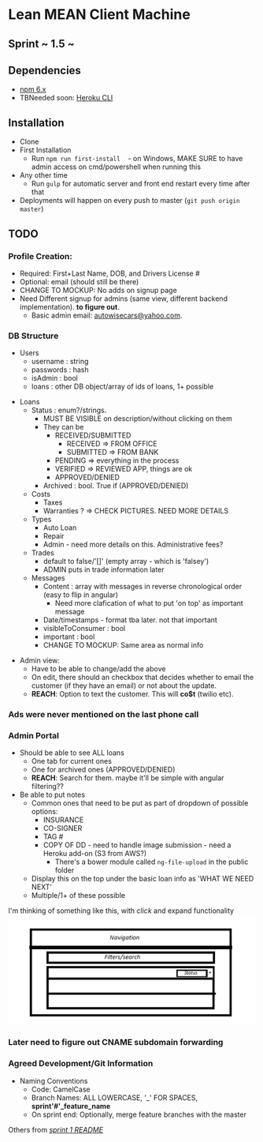 # Lean MEAN Client Machine

## Sprint ~ 1.5 ~

## Dependencies
- [npm 6.x](https://nodejs.org/en/)
- TBNeeded soon: [Heroku CLI](https://devcenter.heroku.com/articles/heroku-cli)

## Installation
- Clone
- First Installation
    - Run `npm run first-install`
    - on Windows, MAKE SURE to have admin access on cmd/powershell when running this
- Any other time
    - Run `gulp` for automatic server and front end restart every time after that
- Deployments will happen on every push to master (`git push origin master`)

## TODO
### Profile Creation:
- Required: First+Last Name, DOB, and Drivers License #
- Optional: email (should still be there)
- CHANGE TO MOCKUP: No adds on signup page
- Need Different signup for admins (same view, different backend implementation). **to figure out**.
    - Basic admin email: autowisecars@yahoo.com. 

### DB Structure
- Users
    + username : string
    + passwords : hash
    + isAdmin : bool
    + loans : other DB object/array of ids of loans, 1+ possible

+ Loans
    - Status : enum?/strings. 
        - MUST BE VISIBLE on description/without clicking on them
        - They can be
            + RECEIVED/SUBMITTED
                - RECEIVED => FROM OFFICE
                - SUBMITTED => FROM BANK
            + PENDING => everything in the process
            + VERIFIED => REVIEWED APP, things are ok
            + APPROVED/DENIED
        + Archived : bool. True if (APPROVED/DENIED)
    - Costs
        - Taxes
        - Warranties ? => CHECK PICTURES. NEED MORE DETAILS
    - Types
        - Auto Loan
        - Repair
        - Admin - need more details on this. Administrative fees?
    - Trades
        - default to false/'[]' (empty array - which is 'falsey')
        - ADMIN puts in trade information later
    - Messages
        - Content : array with messages in reverse chronological order (easy to flip in angular)
            + Need more clafication of what to put 'on top' as important message
        - Date/timestamps - format tba later. not that important
        - visibleToConsumer : bool
        - important : bool
        - CHANGE TO MOCKUP: Same area as normal info

* Admin view:
    - Have to be able to change/add the above
    - On edit, there should an checkbox that decides whether to email the customer (if they have an email) or not about the update.
    - **REACH**: Option to text the customer. This will **co$t** (twilio etc).

### Ads were never mentioned on the last phone call

### Admin Portal
- Should be able to see ALL loans
    + One tab for current ones
    + One for archived ones (APPROVED/DENIED)
    + **REACH**: Search for them. maybe it'll be simple with angular filtering??
- Be able to put notes
    - Common ones that need to be put as part of dropdown of possible options:
        - INSURANCE
        - CO-SIGNER
        - TAG #
        - COPY OF DD - need to handle image submission - need a Heroku add-on (S3 from AWS?)
            + There's a bower module called `ng-file-upload` in the public folder
    - Display this on the top under the basic loan info as 'WHAT WE NEED NEXT'
    - Multiple/1+ of these possible

I'm thinking of something like this, with *click* and expand functionality
![bleh_mockup](blah_mockup.png)

### Later need to figure out CNAME subdomain forwarding

### Agreed Development/Git Information
- Naming Conventions
    - Code: CamelCase
    - Branch Names: ALL LOWERCASE, '_' FOR SPACES, **sprint'#'_feature_name**
    - On sprint end: Optionally, merge feature branches with the master

Others from [*sprint 1 README*](https://github.com/MEAN-Script-Org/sprint1/blob/master/README.md)

